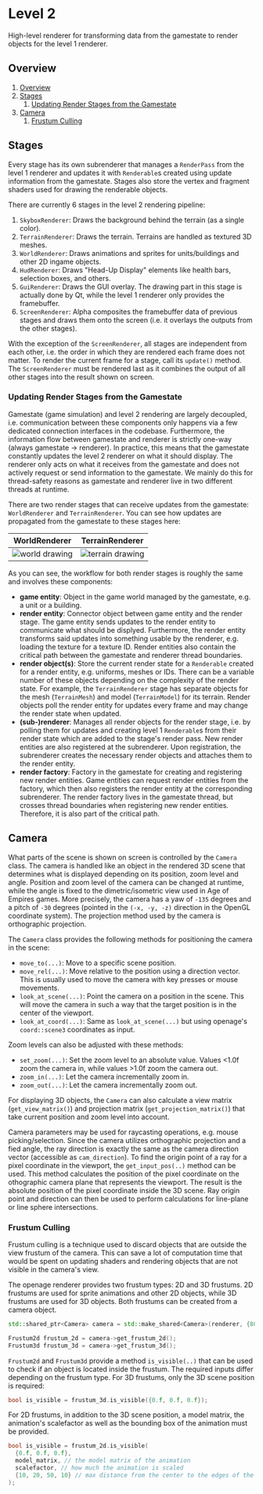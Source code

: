 # Level 2

High-level renderer for transforming data from the gamestate to render objects for the level 1 renderer.

## Overview

1. [Overview](#overview)
2. [Stages](#stages)
   1. [Updating Render Stages from the Gamestate](#updating-render-stages-from-the-gamestate)
3. [Camera](#camera)
   1. [Frustum Culling](#frustum-culling)

## Stages

Every stage has its own subrenderer that manages a `RenderPass` from the level 1 renderer and updates it with `Renderable`s created using update information from the gamestate. Stages also store the vertex and fragment shaders used for drawing the renderable objects.

There are currently 6 stages in the level 2 rendering pipeline:

1. `SkyboxRenderer`: Draws the background behind the terrain (as a single color).
1. `TerrainRenderer`: Draws the terrain. Terrains are handled as textured 3D meshes.
1. `WorldRenderer`: Draws animations and sprites for units/buildings and other 2D ingame objects.
1. `HudRenderer`: Draws "Head-Up Display" elements like health bars, selection boxes, and others.
1. `GuiRenderer`: Draws the GUI overlay. The drawing part in this stage is actually done by Qt, while the level 1 renderer only provides the framebuffer.
1. `ScreenRenderer`: Alpha composites the framebuffer data of previous stages and draws them onto the screen (i.e. it overlays the outputs from the other stages).

With the exception of the `ScreenRenderer`, all stages are independent from each other, i.e. the order in which they are rendered each frame does not matter. To render the current frame for a stage, call its `update()` method. The `ScreenRenderer` must be rendered last as it combines the output of all other stages into the result shown on screen.

### Updating Render Stages from the Gamestate

Gamestate (game simulation) and level 2 rendering are largely decoupled, i.e. communication between these components only happens via a few dedicated connection interfaces in the codebase. Furthermore, the information flow between gamestate and renderer is strictly one-way (always gamestate -> renderer). In practice, this means that the gamestate constantly updates the level 2 renderer on what it should display. The renderer only acts on what it receives from the gamestate and does not actively request or send information to the gamestate. We mainly do this for thread-safety reasons as gamestate and renderer live in two different threads at runtime.

There are two render stages that can receive updates from the gamestate: `WorldRenderer` and `TerrainRenderer`. You can see how updates are propagated from the gamestate to these stages here:

| **WorldRenderer**                           | **TerrainRenderer**                             |
| ------------------------------------------- | ----------------------------------------------- |
| ![world drawing](images/world_renderer.svg) | ![terrain drawing](images/terrain_renderer.svg) |

As you can see, the workflow for both render stages is roughly the same and involves these components:
  - **game entity**: Object in the game world managed by the gamestate, e.g. a unit or a building.
  - **render entity**: Connector object between game entity and the render stage. The game entity sends updates to the render entity to communicate what should be displyed. Furthermore, the render entity transforms said updates into something usable by the renderer, e.g. loading the texture for a texture ID. Render entities also contain the critical path between the gamestate and renderer thread boundaries.
  - **render object(s)**: Store the current render state for a `Renderable` created for a render entity, e.g. uniforms, meshes or IDs. There can be a variable number of these objects depending on the complexity of the render state. For example, the `TerrainRenderer` stage has separate objects for the mesh (`TerrainMesh`) and model (`TerrainModel`) for its terrain. Render objects poll the render entity for updates every frame and may change the render state when updated.
  - **(sub-)renderer**: Manages all render objects for the render stage, i.e. by polling them for updates and creating level 1 `Renderable`s from their render state which are added to the stage's render pass. New render entities are also registered at the subrenderer. Upon registration, the subrenderer creates the necessary render objects and attaches them to the render entity.
  - **render factory**: Factory in the gamestate for creating and registering new render entities. Game entities can request render entities from the factory, which then also registers the render entity at the corresponding subrenderer. The render factory lives in the gamestate thread, but crosses thread boundaries when registering new render entities. Therefore, it is also part of the critical path.

## Camera

What parts of the scene is shown on screen is controlled by the `Camera` class. The camera is handled like an object in the rendered 3D scene that determines what is displayed depending on its position, zoom level and angle. Position and zoom level of the camera can be changed at runtime, while the angle is fixed to the dimetric/isometric view used in Age of Empires games. More precisely, the camera has a yaw of `-135` degrees and a pitch of `-30` degrees (pointed in the `(-x, -y, -z)` direction in the OpenGL coordinate system). The projection method used by the camera is orthographic projection.

The `Camera` class provides the following methods for positioning the camera in the scene:

- `move_to(...)`: Move to a specific scene position.
- `move_rel(...)`: Move relative to the position using a direction vector. This is usually used to move the camera with key presses or mouse movements.
- `look_at_scene(...)`: Point the camera on a position in the scene. This will move the camera in such a way that the target position is in the center of the viewport.
- `look_at_coord(...)`: Same as `look_at_scene(...)` but using openage's `coord::scene3` coordinates as input.

Zoom levels can also be adjusted with these methods:

- `set_zoom(...)`: Set the zoom level to an absolute value. Values <1.0f zoom the camera in, while values >1.0f zoom the camera out.
- `zoom_in(...)`: Let the camera incrementally zoom in.
- `zoom_out(...)`: Let the camera incrementally zoom out.

For displaying 3D objects, the `Camera` can also calculate a view matrix (`get_view_matrix()`) and projection matrix (`get_projection_matrix()`) that take current position and zoom level into account.

Camera parameters may be used for raycasting operations, e.g. mouse picking/selection. Since the camera utilizes orthographic projection and a fied angle, the ray direction is exactly the same as the camera direction vector (accessible as `cam_direction`). To find the origin point of a ray for a pixel coordinate in the viewport, the `get_input_pos(..)` method can be used. This method calculates the position of the pixel coordinate on the othographic camera plane that represents the viewport. The result is the absolute position of the pixel coordinate inside the 3D scene. Ray origin point and direction can then be used to perform calculations for line-plane or line sphere intersections.

### Frustum Culling

Frustum culling is a technique used to discard objects that are outside the view frustum of the camera.
This can save a lot of computation time that would be spent on updating shaders and rendering objects
that are not visible in the camera's view.

The openage renderer provides two frustum types: 2D and 3D frustums. 2D frustums are used
for sprite animations and other 2D objects, while 3D frustums are used for 3D objects. Both frustums
can be created from a camera object.

```c++
std::shared_ptr<Camera> camera = std::make_shared<Camera>(renderer, {800, 600});

Frustum2d frustum_2d = camera->get_frustum_2d();
Frustum3d frustum_3d = camera->get_frustum_3d();
```

`Frustum2d` and `Frustum3d` provide a method `is_visible(..)` that can be used to check if an object is
located inside the frustum. The required inputs differ depending on the frustum type. For 3D frustums,
only the 3D scene position is required:

```c++
bool is_visible = frustum_3d.is_visible({0.f, 0.f, 0.f});
```

For 2D frustums, in addition to the 3D scene position, a model matrix, the animation's scalefactor
as well as the bounding box of the animation must be provided.

```c++
bool is_visible = frustum_2d.is_visible(
  {0.f, 0.f, 0.f},
  model_matrix, // the model matrix of the animation
  scalefactor, // how much the animation is scaled
  {10, 20, 50, 10} // max distance from the center to the edges of the bounding box
);
```
